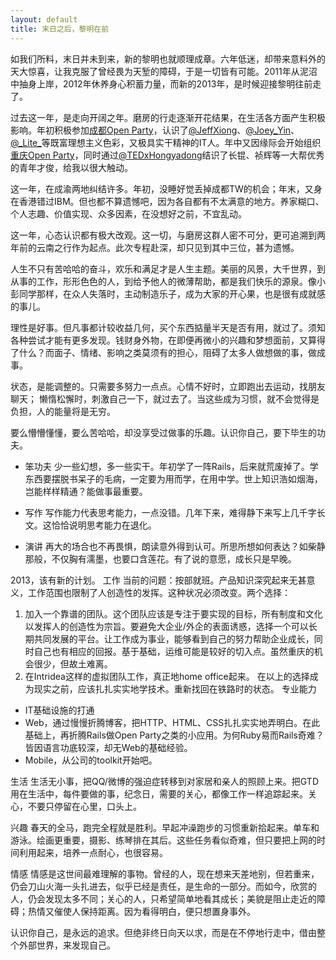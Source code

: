 ```yaml
---
layout: default
title: 末日之后，黎明在前
---
```


如我们所料，末日并未到来，新的黎明也就顺理成章。六年低迷，却带来意料外的天大惊喜，让我克服了曾经畏为天堑的障碍，于是一切皆有可能。2011年从泥沼中抽身上岸，2012年休养身心积蓄力量，而新的2013年，是时候迎接黎明往前走了。

过去这一年，是走向开阔之年。磨房的行走逐渐开花结果，在生活各方面产生积极影响。年初积极参加[成都Open Party](http://chengdu-open-party.org)，认识了[@JeffXiong](http://weibo.com/gigix)、[@Joey_Yin](http://weibo.com/joeyyin)、[@\_Lite\_](http://weibo.com/209998588)等既富理想主义色彩，又极具实干精神的IT人。年中又因缘际会开始组织[重庆Open Party](http://chongqing-open-party.org)，同时通过[@TEDxHongyadong](http://weibo.com/tedxhongyadong)结识了长锟、祯辉等一大帮优秀的青年才俊，给我以很大触动。

这一年，在成渝两地纠结许多。年初，没睡好觉丢掉成都TW的机会；年末，又身在香港错过IBM。但也都不算遗憾吧，因为各自都有不太满意的地方。养家糊口、个人志趣、价值实现、众多因素，在没想好之前，不宜乱动。

这一年，心态认识都有极大改观。这一切，与磨房这群人密不可分，更可追溯到两年前的云南之行作为起点。此次专程赴深，却只见到其中三位，甚为遗憾。

人生不只有苦哈哈的奋斗，欢乐和满足才是人生主题。美丽的风景，大千世界，到从事的工作，形形色色的人，到给予他人的微薄帮助，都是我们快乐的源泉。像小彭同学那样，在众人失落时，主动制造乐子，成为大家的开心果，也是很有成就感的事儿。

理性是好事。但凡事都计较收益几何，买个东西掂量半天是否有用，就过了。须知各种尝试才能有更多发现。钱财身外物，在即便再微小的兴趣和梦想面前，又算得了什么？而面子、情绪、影响之类莫须有的担心，阻碍了太多人做想做的事，做成事。

状态，是能调整的。只需要多努力一点点。心情不好时，立即跑出去运动，找朋友聊天； 懒惰松懈时，刺激自己一下，就过去了。当这些成为习惯，就不会觉得是负担，人的能量将是无穷。

要么懵懵懂懂，要么苦哈哈，却没享受过做事的乐趣。认识你自己，要下毕生的功夫。

+ 笨功夫
少一些幻想，多一些实干。年初学了一阵Rails，后来就荒废掉了。学东西要摆脱书呆子的毛病，一定要为用而学，在用中学。世上知识浩如烟海，岂能样样精通？能做事最重要。

+ 写作
写作能力代表思考能力，一点没错。几年下来，难得静下来写上几千字长文。这恰恰说明思考能力在退化。

+ 演讲
再大的场合也不再畏惧，朗读意外得到认可。所思所想如何表达？如柴静那般，不仅胸有濡墨，也要口含莲花。有了说的意愿，成长只是早晚。


2013，该有新的计划。
工作
当前的问题：按部就班。产品知识深究起来无甚意义，工作范围也限制了人创造性的发挥。这种状况必须改变。两个选择：
1. 加入一个靠谱的团队。这个团队应该是专注于要实现的目标，所有制度和文化以发挥人的创造性为宗旨。要避免大企业/外企的表面诱惑，选择一个可以长期共同发展的平台。让工作成为事业，能够看到自己的努力帮助企业成长，同时自己也有相应的回报。基于基础，运维可能是较好的切入点。虽然重庆的机会很少，但故土难离。
2. 在Intridea这样的虚拟团队工作，真正地home office起来。
在以上的选择成为现实之前，应该扎扎实实地学技术。重新找回在铁路时的状态。
专业能力
+ IT基础设施的打通
+ Web，通过慢慢折腾博客，把HTTP、HTML、CSS扎扎实实地弄明白。在此基础上，再折腾Rails做Open Party之类的小应用。为何Ruby易而Rails奇难？皆因语言功底较深，却无Web的基础经验。
+ Mobile，从公司的toolkit开始吧。

生活
生活无小事，把QQ/微博的强迫症转移到对家居和亲人的照顾上来。把GTD用在生活中，每件要做的事，纪念日，需要的关心，都像工作一样追踪起来。关心，不要只停留在心里，口头上。

兴趣
春天的全马，跑完全程就是胜利。早起冲澡跑步的习惯重新拾起来。单车和游泳。绘画更重要，摄影、练琴排在其后。这些任务看似奇难，但只要把上网的时间利用起来，培养一点耐心，也很容易。

情感
情感是这世间最难理解的事物。曾经的人，现在想来天差地别，但若重来，仍会刀山火海一头扎进去，似乎已经是责任，是生命的一部分。而如今，欣赏的人，仍会发现太多不同；关心的人，只希望简单地看其成长；美貌是阻止走近的障碍；热情又催使人保持距离。因为看得明白，便只想置身事外。

认识你自己，是永远的追求。但绝非终日向天以求，而是在不停地行走中，借由整个外部世界，来发现自己。
